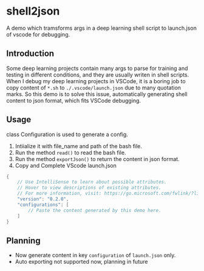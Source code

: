 # shell2json
A demo which tramsforms args in a deep learning shell script to launch.json of vscode for debugging.

## Introduction
Some deep learning projects contain many args to parse for training and testing in different conditions, and they are usually writen in shell scripts.
When I debug my deep learning projects in VSCode, it is a boring job to copy content of `*.sh` to `./.vscode/launch.json` due to many quotation marks.
So this demo is to solve this issue, automatically generating shell content to json format, which fits VSCode debugging.

## Usage
class Configuration is used to generate a config. 
1. Intiialize it with file_name and path of the bash file.
2. Run the method `read()` to read the bash file.
3. Run the method `exportJson()` to return the content in json format.
4. Copy and Complete VScode launch.json
```java
{
    // Use IntelliSense to learn about possible attributes.
    // Hover to view descriptions of existing attributes.
    // For more information, visit: https://go.microsoft.com/fwlink/?linkid=830387
    "version": "0.2.0",
    "configurations": [
        // Paste the content generated by this demo here.
    ]
}
```

## Planning
- Now generate content in key `configuration` of `launch.json` only.
- Auto exporting not supported now, planning in future

